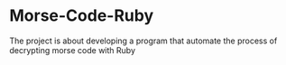# Morse-Code-Ruby
The project is about developing a program that automate the process of decrypting morse code with Ruby

